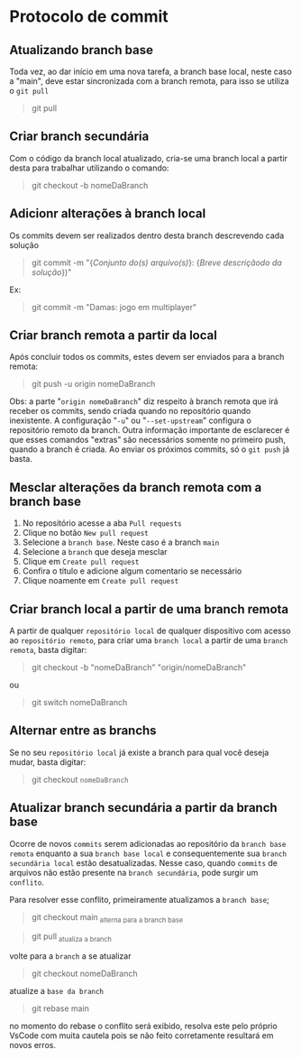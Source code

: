 # Protocolo de commit

## Atualizando branch base

Toda vez, ao dar início em uma nova tarefa, a branch base local, neste caso a "main", deve estar sincronizada com a branch remota, para isso se utiliza o `git pull`

> git pull

## Criar branch secundária

Com o código da branch local atualizado, cria-se uma branch local a partir desta para trabalhar utilizando o comando:

> git checkout -b nomeDaBranch

## Adicionr alterações à branch local

Os commits devem ser realizados dentro desta branch descrevendo cada solução

> git commit -m "{*Conjunto do(s) arquivo(s)*}: {*Breve descriçãodo da solução*})"

Ex:

> git commit -m "Damas: jogo em multiplayer"

## Criar branch remota a partir da local

Após concluir todos os commits, estes devem ser enviados para a branch remota:

> git push -u origin nomeDaBranch

Obs: a parte "`origin nomeDaBranch`" diz respeito à branch remota que irá receber os commits, sendo criada quando no repositório quando inexistente. A configuração "`-u`" ou "`--set-upstream`" configura o repositório remoto da branch. Outra informação importante de esclarecer é que esses comandos "extras" são necessários somente no primeiro push, quando a branch é criada. Ao enviar os próximos commits, só o `git push` já basta.

## Mesclar alterações da branch remota com a branch base

1. No repositório acesse a aba `Pull requests`
2. Clique no botão `New pull request`
3. Selecione a `branch base`. Neste caso é a branch `main`
4. Selecione a `branch` que deseja mesclar
5. Clique em `Create pull request`
6. Confira o título e adicione algum comentario se necessário
7. Clique noamente em `Create pull request`

## Criar branch local a partir de uma branch remota

A partir de qualquer `repositório local` de qualquer dispositivo com acesso ao `repositório remoto`, para criar uma `branch local` a partir de uma `branch remota`, basta digitar:

> git checkout -b "nomeDaBranch" "origin/nomeDaBranch"

ou

> git switch nomeDaBranch

## Alternar entre as branchs

Se no seu `repositório local` já existe a branch para qual você deseja mudar, basta digitar:

> git checkout `nomeDaBranch`

## Atualizar branch secundária a partir da branch base

Ocorre de novos `commits` serem adicionadas ao repositório da `branch base remota` enquanto a sua `branch base local` e consequentemente sua `branch secundária local` estão desatualizadas. Nesse caso, quando `commits` de arquivos não estão presente na `branch secundária`, pode surgir um `conflito`. 

Para resolver esse conflito, primeiramente atualizamos a `branch base`;

> git checkout main<sub> alterna para a branch base</sub>

> git pull<sub> atualiza a branch</sub>

volte para a `branch` a se atualizar

> git checkout nomeDaBranch

atualize a `base da branch`

> git rebase main

no momento do rebase o conflito será exibido, resolva este pelo próprio VsCode com muita cautela pois se não feito corretamente resultará em novos erros.